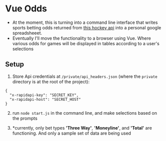 # Vue Odds

- At the moment, this is turning into a command line interface that writes sports betting odds returned from [this hockey api](https://api-sports.io/documentation/hockey/v1) into a personal google spreadsheeet.
- Eventually I'll move the functionality to a browser using Vue. Where various odds for games will be displayed in tables according to a user's selections


## Setup

1. Store Api credentials at `/private/api_headers.json` (where the `private` directory is at the root of the project): 

```
{
  "x-rapidapi-key": "SECRET_KEY",
  "x-rapidapi-host": "SECRET_HOST"
}
```

2. run `node start.js` in the command line, and make selections based on the prompts

3. *currently, only bet types **'Three Way'**, **'Moneyline'**, and **'Total'** are functioning. And only a sample set of data are being used

